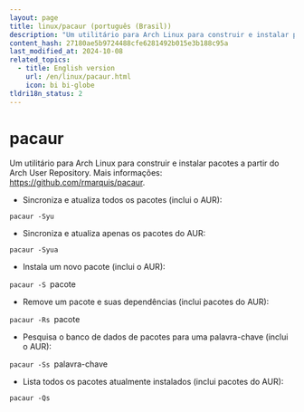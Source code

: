 ```yaml
---
layout: page
title: linux/pacaur (português (Brasil))
description: "Um utilitário para Arch Linux para construir e instalar pacotes a partir do Arch User Repository."
content_hash: 27180ae5b9724488cfe6281492b015e3b188c95a
last_modified_at: 2024-10-08
related_topics:
  - title: English version
    url: /en/linux/pacaur.html
    icon: bi bi-globe
tldri18n_status: 2
---
```

# pacaur

Um utilitário para Arch Linux para construir e instalar pacotes a partir do Arch User Repository.
Mais informações: <https://github.com/rmarquis/pacaur>.

- Sincroniza e atualiza todos os pacotes (inclui o AUR):

`pacaur -Syu`

- Sincroniza e atualiza apenas os pacotes do AUR:

`pacaur -Syua`

- Instala um novo pacote (inclui o AUR):

`pacaur -S `<span class="tldr-var badge badge-pill bg-dark-lm bg-white-dm text-white-lm text-dark-dm font-weight-bold">pacote</span>

- Remove um pacote e suas dependências (inclui pacotes do AUR):

`pacaur -Rs `<span class="tldr-var badge badge-pill bg-dark-lm bg-white-dm text-white-lm text-dark-dm font-weight-bold">pacote</span>

- Pesquisa o banco de dados de pacotes para uma palavra-chave (inclui o AUR):

`pacaur -Ss `<span class="tldr-var badge badge-pill bg-dark-lm bg-white-dm text-white-lm text-dark-dm font-weight-bold">palavra-chave</span>

- Lista todos os pacotes atualmente instalados (inclui pacotes do AUR):

`pacaur -Qs`
